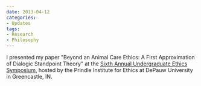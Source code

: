```yaml
---
date: 2013-04-12
categories:
- Updates
tags:
- Research
- Philosophy
---
```


I presented my paper "Beyond an Animal Care Ethics: A First Approximation of Dialogic Standpoint Theory" at the <a href="https://web.archive.org/web/20160414010403/http://www.depauw.edu:80/academics/centers/prindle/programs/ues2/2013/">Sixth Annual Undergraduate Ethics Symposium</a>, hosted by the Prindle Institute for Ethics at DePauw University in Greencastle, IN.

<!-- more -->
